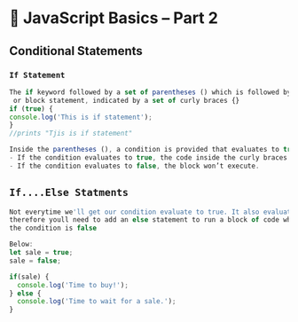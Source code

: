 # 🧠 JavaScript Basics – Part 2

## Conditional Statements
### `If Statement`
```javascript
The if keyword followed by a set of parentheses () which is followed by a code block,
 or block statement, indicated by a set of curly braces {}
if (true) {
console.log('This is if statement');
}
//prints "Tjis is if statement"

Inside the parentheses (), a condition is provided that evaluates to true or false.
- If the condition evaluates to true, the code inside the curly braces {} runs, or executes.
- If the condition evaluates to false, the block won’t execute.

```

## `If....Else Statments`
```javascript
Not everytime we'll get our condition evaluate to true. It also evaluates to false,
therefore youll need to add an else statement to run a block of code whem
the condition is false

Below:
let sale = true;
sale = false;

if(sale) {
  console.log('Time to buy!');
} else {
  console.log('Time to wait for a sale.');
}
```
